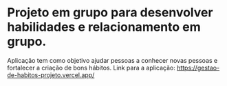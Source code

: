 # Projeto em grupo para desenvolver habilidades e relacionamento em grupo.
Aplicação tem como objetivo ajudar pessoas a conhecer novas pessoas e fortalecer a criação de bons hábitos.
Link para a aplicação: https://gestao-de-habitos-projeto.vercel.app/
